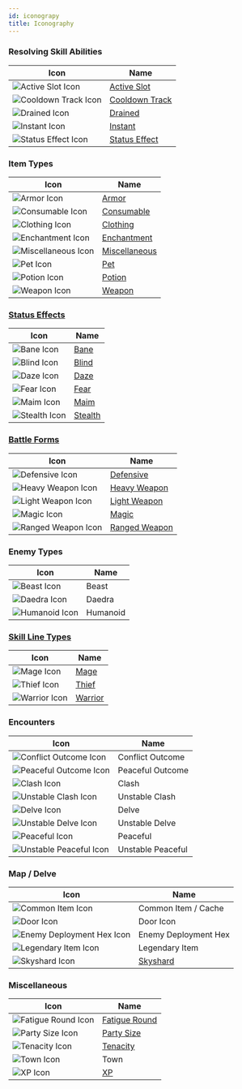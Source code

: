 ```yaml
---
id: iconograpy
title: Iconography
---
```


### Resolving Skill Abilities

| Icon                                                              | Name                                            |
| ----------------------------------------------------------------- | ----------------------------------------------- |
| <img src="/icons/active-slot.svg" alt="Active Slot Icon" />       | [Active Slot](/docs/glossary/active-slot)       |
| <img src="/icons/cooldown-track.svg" alt="Cooldown Track Icon" /> | [Cooldown Track](/docs/glossary/cooldown-track) |
| <img src="/icons/drained.svg" alt="Drained Icon" />               | [Drained](/docs/glossary/drained)               |
| <img src="/icons/instant.svg" alt="Instant Icon" />               | [Instant](/docs/glossary/instant)               |
| <img src="/icons/status-effect.svg" alt="Status Effect Icon" />   | [Status Effect](/docs/glossary/status-effect)   |

### Item Types

| Icon                                                            | Name                                             |
| --------------------------------------------------------------- | ------------------------------------------------ |
| <img src="/icons/armor.svg" alt="Armor Icon" />                 | [Armor](/docs/items/types/armor)                 |
| <img src="/icons/consumable.svg" alt="Consumable Icon" />       | [Consumable](/docs/items/types/consumable)       |
| <img src="/icons/clothing.svg" alt="Clothing Icon" />           | [Clothing](/docs/items/types/clothing)           |
| <img src="/icons/enchantment.svg" alt="Enchantment Icon" />     | [Enchantment](/docs/items/types/enchantment)     |
| <img src="/icons/miscellaneous.svg" alt="Miscellaneous Icon" /> | [Miscellaneous](/docs/items/types/miscellaneous) |
| <img src="/icons/pet.svg" alt="Pet Icon" />                     | [Pet](/docs/items/types/pet)                     |
| <img src="/icons/potion.svg" alt="Potion Icon" />               | [Potion](/docs/items/types/potion)               |
| <img src="/icons/weapon.svg" alt="Weapon Icon" />               | [Weapon](/docs/items/types/weapon)               |

### [Status Effects](/docs/status-effects/)

| Icon                                                | Name                                    |
| --------------------------------------------------- | --------------------------------------- |
| <img src="/icons/bane.svg" alt="Bane Icon" />       | [Bane](/docs/status-effects/bane)       |
| <img src="/icons/blind.svg" alt="Blind Icon" />     | [Blind](/docs/status-effects/blind)     |
| <img src="/icons/daze.svg" alt="Daze Icon" />       | [Daze](/docs/status-effects/daze)       |
| <img src="/icons/fear.svg" alt="Fear Icon" />       | [Fear](/docs/status-effects/fear)       |
| <img src="/icons/maim.svg" alt="Maim Icon" />       | [Maim](/docs/status-effects/maim)       |
| <img src="/icons/stealth.svg" alt="Stealth Icon" /> | [Stealth](/docs/status-effects/stealth) |

### [Battle Forms](/docs/battle-forms)

| Icon                                                            | Name                                              |
| --------------------------------------------------------------- | ------------------------------------------------- |
| <img src="/icons/defensive.svg" alt="Defensive Icon" />         | [Defensive](/docs/battle-forms/defensive)         |
| <img src="/icons/heavy-weapon.svg" alt="Heavy Weapon Icon" />   | [Heavy Weapon](/docs/battle-forms/heavy-weapon)   |
| <img src="/icons/light-weapon.svg" alt="Light Weapon Icon" />   | [Light Weapon](/docs/battle-forms/light-weapon)   |
| <img src="/icons/magic.svg" alt="Magic Icon" />                 | [Magic](/docs/battle-forms/magic)                 |
| <img src="/icons/ranged-weapon.svg" alt="Ranged Weapon Icon" /> | [Ranged Weapon](/docs/battle-forms/ranged-weapon) |

### Enemy Types

| Icon                                                  | Name     |
| ----------------------------------------------------- | -------- |
| <img src="/icons/beast.svg" alt="Beast Icon" />       | Beast    |
| <img src="/icons/daedra.svg" alt="Daedra Icon" />     | Daedra   |
| <img src="/icons/humanoid.svg" alt="Humanoid Icon" /> | Humanoid |

### [Skill Line Types](/docs/skill-lines)

| Icon                                                | Name                                 |
| --------------------------------------------------- | ------------------------------------ |
| <img src="/icons/mage.svg" alt="Mage Icon" />       | [Mage](/docs/skill-lines/mage)       |
| <img src="/icons/thief.svg" alt="Thief Icon" />     | [Thief](/docs/skill-lines/thief)     |
| <img src="/icons/warrior.svg" alt="Warrior Icon" /> | [Warrior](/docs/skill-lines/warrior) |

### Encounters

| Icon                                                                    | Name              |
| ----------------------------------------------------------------------- | ----------------- |
| <img src="/icons/conflict.svg" alt="Conflict Outcome Icon" />           | Conflict Outcome  |
| <img src="/icons/peaceful-outcome.svg" alt="Peaceful Outcome Icon" />   | Peaceful Outcome  |
| <img src="/icons/clash.svg" alt="Clash Icon" />                         | Clash             |
| <img src="/icons/unstable-clash.svg" alt="Unstable Clash Icon" />       | Unstable Clash    |
| <img src="/icons/delve.svg" alt="Delve Icon" />                         | Delve             |
| <img src="/icons/unstable-delve.svg" alt="Unstable Delve Icon" />       | Unstable Delve    |
| <img src="/icons/peaceful.svg" alt="Peaceful Icon" />                   | Peaceful          |
| <img src="/icons/unstable-peaceful.svg" alt="Unstable Peaceful Icon" /> | Unstable Peaceful |

### Map / Delve

| Icon                                                                          | Name                                |
| ----------------------------------------------------------------------------- | ----------------------------------- |
| <img src="/icons/common-item.svg" alt="Common Item Icon" />                   | Common Item / Cache                 |
| <img src="/icons/door.svg" alt="Door Icon" />                                 | Door Icon                           |
| <img src="/icons/enemy-deployment-hex.svg" alt="Enemy Deployment Hex Icon" /> | Enemy Deployment Hex                |
| <img src="/icons/legendary-item.svg" alt="Legendary Item Icon" />             | Legendary Item                      |
| <img src="/icons/skyshard.svg" alt="Skyshard Icon" />                         | [Skyshard](/docs/glossary/skyshard) |

### Miscellaneous

| Icon                                                      | Name                                           |
| --------------------------------------------------------- | ---------------------------------------------- |
| <img src="/icons/fatigue.svg" alt="Fatigue Round Icon" /> | [Fatigue Round](/docs/glossary/fatigue-damage) |
| <img src="/icons/party-size.svg" alt="Party Size Icon" /> | [Party Size](/docs/glossary/party-size)        |
| <img src="/icons/tenacity.svg" alt="Tenacity Icon" />     | [Tenacity](/docs/glossary/tenacity)            |
| <img src="/icons/town.svg" alt="Town Icon" />             | Town                                           |
| <img src="/icons/xp.svg" alt="XP Icon" />                 | [XP](/docs/glossary/xp)                        |
